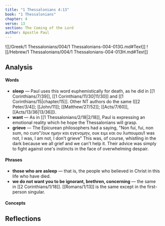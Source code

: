 ```yaml
---
title: "1 Thessalonians 4:13"
book: "1 Thessalonians"
chapter: 4
verse: 13
section: The Coming of the Lord
author: Apostle Paul
---
```

![[/Greek/1 Thessalonians/004/1 Thessalonians-004-013G.md#Text]]
![[/Hebrew/1 Thessalonians/004/1 Thessalonians-004-013H.md#Text]]

## Analysis

#### Words
- **sleep** — Paul uses this word euphemistically for death, as he did in [[1 Corinthians/7/39]], [[1 Corinthians/11/30|11/30]] and [[1 Corinthians/15|chapter/15]].  Other NT authors do the same ([[2 Peter/3/4]]; [[John/11]]; [[Matthew/27/52]]; [[Acts/7/60]], [[Acts/13/36|13/36]]).
- **want** — As in [[1 Thessalonians/2/18|2/18]], Paul is expressing an emotional reality which he hope the Thessalonians will grasp.
- **grieve** — The Epicurean philosophers had a saying, "Non fui, fui, non sum, no curo"/ουκ ημην και εγενομην, ουκ ειμι και ου λυπουμαι/I was not, I was, I am not, I don't grieve"  This was, of course, whistling in the dark because we all grief and we can't help it.  Their advice was simply to fight against one's instincts in the face of overwhelming despair.

#### Phrases
- **those who are asleep** — that is, the people who believed in Christ in this life who have died.
- **we do not want you to be ignorant, brethren, concerning** — the same in [[2 Corinthians/1/18]].  [[Romans/1/13]] is the same except in the first-person singular.

#### Concepts

## Reflections
